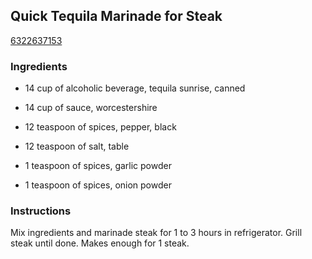 ## Quick Tequila Marinade for Steak

[6322637153](http://www.food.com/recipe/quick-tequila-marinade-for-steak-308351)

### Ingredients

 - 14 cup of alcoholic beverage, tequila sunrise, canned

 - 14 cup of sauce, worcestershire

 - 12 teaspoon of spices, pepper, black

 - 12 teaspoon of salt, table

 - 1 teaspoon of spices, garlic powder

 - 1 teaspoon of spices, onion powder

### Instructions

Mix ingredients and marinade steak for 1 to 3 hours in refrigerator. Grill steak until done. Makes enough for 1 steak.